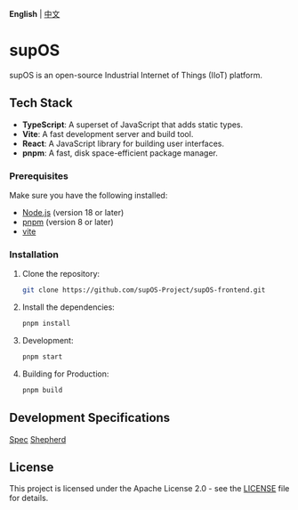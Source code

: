 **English** | [中文][readme-zh-link]

# supOS

supOS is an open-source Industrial Internet of Things (IIoT) platform.

## Tech Stack

- **TypeScript**: A superset of JavaScript that adds static types.
- **Vite**: A fast development server and build tool.
- **React**: A JavaScript library for building user interfaces.
- **pnpm**: A fast, disk space-efficient package manager.

### Prerequisites

Make sure you have the following installed:

- [Node.js](https://nodejs.org/) (version 18 or later)
- [pnpm](https://pnpm.io) (version 8 or later)
- [vite](https://vite.dev/)

### Installation

1. Clone the repository:

   ```bash
   git clone https://github.com/supOS-Project/supOS-frontend.git
   ```

2. Install the dependencies:

   ```bash
   pnpm install

   ```

3. Development:
   ```bash
   pnpm start
   ```
4. Building for Production:
   ```bash
   pnpm build
   ```

## Development Specifications

[Spec][readme-spec-link]
[Shepherd][shepherd-link]

## License

This project is licensed under the Apache License 2.0 - see the [LICENSE](./LICENSE) file for details.

<!-- Links -->

[readme-en-link]: ./README.md
[readme-zh-link]: ./README-zh.md
[readme-spec-link]: ./docs/dev-spec.md
[shepherd-link]: ./docs/component/shepherd.md

